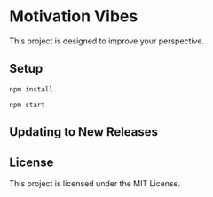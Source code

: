 # Motivation Vibes

This project is designed to improve your perspective.

## Setup

```
npm install
```
```
npm start
```
## Updating to New Releases


## License

This project is licensed under the MIT License.
